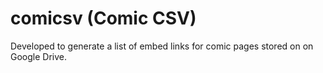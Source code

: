 # comicsv (Comic CSV)
 
Developed to generate a list of embed links for comic pages stored on on Google Drive.